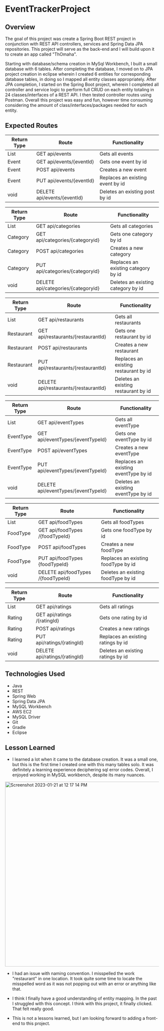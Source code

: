 # EventTrackerProject

## Overview

The goal of this project was create a Spring Boot REST project in conjunction with REST API controllers, services and Spring Data JPA repositories. This project will serve as the back-end and I will build upon it to create an app called  "ThOmaha". 

Starting with database/schema creation in MySql Workbench, I built a small database with 6 tables. After completing the database, I moved on to JPA project creation in eclipse wherein I created 6 entities for corresponding database tables, in doing so I mapped all entity classes appropriately. After JPA completion, I started on the Spring Boot project, wherein I completed all controller and service logic to perform full CRUD on each entity totaling in 24 classes/interfaces of a REST API. I then tested controller routes using Postman. Overall this project was easy and fun, however time consuming considering the amount of class/interfaces/packages needed for each entity. 


## Expected Routes

| Return Type | Route            | Functionality |
| ----------- | ---------------- |---------------|
| List<Event> | GET api/events    |Gets all events |
| Event   | GET api/events/{eventId}       |Gets one event by id|
| Event   | POST api/events       |Creates a new event|
| Event   | PUT api/events/{eventId}       |Replaces an existing event by id|
| void   | DELETE api/events/{eventId}      |Deletes an existing post by id|


| Return Type | Route            | Functionality |
| ----------- | ---------------- |---------------|
| List<Category> | GET api/categories    |Gets all categories|
| Category   | GET api/categories/{categoryid}       |Gets one category by id|
| Category   | POST api/categories       |Creates a new category|
| Category   | PUT api/categories/{categoryid}       |Replaces an existing category by id|
| void   | DELETE api/categories/{categoryid}      |Deletes an existing category by id|


| Return Type | Route            | Functionality |
| ----------- | ---------------- |---------------|
| List<Restaurant> | GET api/restaurants    |Gets all restaurants|
| Restaurant   | GET api/restaurants/{restaurantId}       |Gets one restaurant by id|
| Restaurant   | POST api/restaurants       |Creates a new restaurant |
| Restaurant   | PUT api/restaurants/{restaurantId}       |Replaces an existing restaurant  by id|
| void   | DELETE api/restaurants/{restaurantId}      |Deletes an existing restaurant  by id|


| Return Type | Route            | Functionality |
| ----------- | ---------------- |---------------|
| List<EventType> | GET api/eventTypes    |Gets all eventType |
| EventType   | GET api/eventTypes/{eventTypeId}       |Gets one eventType by id|
| EventType  | POST api/eventTypes       |Creates a new eventType|
| EventType   | PUT api/eventTypes/{eventTypeId}       |Replaces an existing eventType by id|
| void   | DELETE api/eventTypes/{eventTypeId}      |Deletes an existing eventType by id|

| Return Type | Route            | Functionality |
| ----------- | ---------------- |---------------|
| List<FoodType> | GET api/foodTypes   |Gets all foodTypes  |
| FoodType   | GET api/foodTypes /{foodTypeId}       |Gets one foodType  by id|
| FoodType  | POST api/foodTypes       |Creates a new foodType|
| FoodType  | PUT api/foodTypes {foodTypeId}       |Replaces an existing foodType by id|
| void   | DELETE api/foodTypes /{foodTypeId}      |Deletes an existing foodType by id|

| Return Type | Route            | Functionality |
| ----------- | ---------------- |---------------|
| List<Rating> | GET api/ratings   |Gets all ratings  |
| Rating   | GET api/ratings /{ratingId}       |Gets one rating  by id|
| Rating   | POST api/ratings       |Creates a new ratings |
| Rating   | PUT api/ratings/{ratingId}       |Replaces an existing ratings  by id|
| void   | DELETE api/ratings/{ratingId}      |Deletes an existing ratings  by id|

## Technologies Used
  - Java
  - REST
  - Spring Web
  - Spring Data JPA
  - MySQL Workbench
  - AWS EC2
  - MySQL Driver
  - Git
  - Gradle
  - Eclipse

## Lesson Learned

- I learned a lot when it came to the database creation. It was a small one, but this is the first time I created one with this many tables solo. It was definitely a learning experience deciphering sql error codes. Overall, I enjoyed working in MySQL workbench, despite its many nuances.

<img width="606" alt="Screenshot 2023-01-21 at 12 17 14 PM" src="https://user-images.githubusercontent.com/74070200/213881266-b418f68d-46ca-4fc9-84e6-28d1846679be.png">




- I had an issue with naming convention. I misspelled the work "restaurant" in one location. It took quite some time to locate the misspelled word as it was not popping out with an error or anything like that.

- I think I finally have a good understanding of entity mapping. In the past I struggled with this concept. I think with this project, it finally clicked. That felt really good. 

- This is not a lessons learned, but I am looking forward to adding a front-end to this project. 
